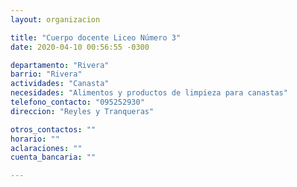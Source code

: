 ```yaml
---
layout: organizacion

title: "Cuerpo docente Liceo Número 3"
date: 2020-04-10 00:56:55 -0300

departamento: "Rivera"
barrio: "Rivera"
actividades: "Canasta"
necesidades: "Alimentos y productos de limpieza para canastas"
telefono_contacto: "095252930"
direccion: "Reyles y Tranqueras"

otros_contactos: ""
horario: ""
aclaraciones: ""
cuenta_bancaria: ""

---
```

